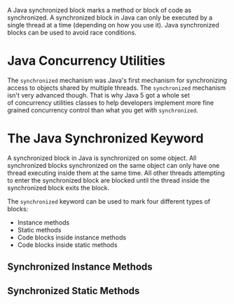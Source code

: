 A Java synchronized block marks a method or block of code as synchronized. A synchronized block in Java can only be executed by a single thread at a time (depending on how you use it). Java synchronized blocks can be used to avoid race conditions.

# Java Concurrency Utilities
The `synchronized` mechanism was Java's first mechanism for synchronizing access to objects shared by multiple threads. The `synchronized` mechanism isn't very advanced though. That is why Java 5 got a whole set of concurrency utilities classes to help developers implement more fine grained concurrency control than what you get with `synchronized`.

# The Java Synchronized Keyword
A synchronized block in Java is synchronized on some object. All synchronized blocks synchronized on the same object can only have one thread executing inside them at the same time. All other threads attempting to enter the synchronized block are blocked until the thread inside the synchronized block exits the block.

The `synchronized` keyword can be used to mark four different types of blocks:
* Instance methods
* Static methods
* Code blocks inside instance methods
* Code blocks inside static methods

## Synchronized Instance Methods


## Synchronized Static Methods
